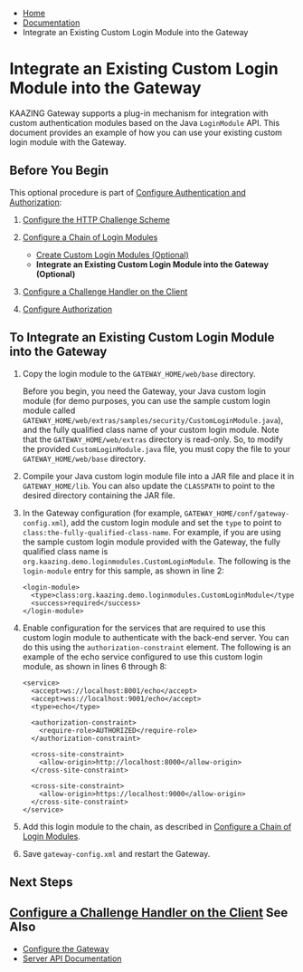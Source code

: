 -   [Home](../../index.md)
-   [Documentation](../index.md)
-   Integrate an Existing Custom Login Module into the Gateway

<a name="existing_lm"></a>Integrate an Existing Custom Login Module into the Gateway
=============================================================================================================

KAAZING Gateway supports a plug-in mechanism for integration with custom authentication modules based on the Java `LoginModule` API. This document provides an example of how you can use your existing custom login module with the Gateway.

Before You Begin
----------------

This optional procedure is part of [Configure Authentication and Authorization](o_aaa_config_authentication.md):

1.  [Configure the HTTP Challenge Scheme](p_aaa_config_authscheme.md)
2.  [Configure a Chain of Login Modules](p_aaa_config_lm.md)
    -   [Create Custom Login Modules (Optional)](p_aaa_config_custom_lm.md)
    -   **Integrate an Existing Custom Login Module into the Gateway (Optional)**

3.  [Configure a Challenge Handler on the Client](p_aaa_config_ch.md)
4.  [Configure Authorization](p_aaa_config_authorization.md)

To Integrate an Existing Custom Login Module into the Gateway
----------------------------------------------------------------

1.  Copy the login module to the `GATEWAY_HOME/web/base` directory.

    Before you begin, you need the Gateway, your Java custom login module (for demo purposes, you can use the sample custom login module called `GATEWAY_HOME/web/extras/samples/security/CustomLoginModule.java`), and the fully qualified class name of your custom login module. Note that the `GATEWAY_HOME/web/extras` directory is read-only. So, to modify the provided `CustomLoginModule.java` file, you must copy the file to your `GATEWAY_HOME/web/base` directory.

2.  Compile your Java custom login module file into a JAR file and place it in `GATEWAY_HOME/lib`. You can also update the `CLASSPATH` to point to the desired directory containing the JAR file.
3.  In the Gateway configuration (for example, `GATEWAY_HOME/conf/gateway-config.xml`), add the custom login module and set the `type` to point to `class:the-fully-qualified-class-name`. For example, if you are using the sample custom login module provided with the Gateway, the fully qualified class name is `org.kaazing.demo.loginmodules.CustomLoginModule`. The following is the `login-module` entry for this sample, as shown in line 2:

    ``` auto-links:
    <login-module>
      <type>class:org.kaazing.demo.loginmodules.CustomLoginModule</type>
      <success>required</success>
    </login-module>
    ```

4.  Enable configuration for the services that are required to use this custom login module to authenticate with the back-end server. You can do this using the `authorization-constraint` element. The following is an example of the echo service configured to use this custom login module, as shown in lines 6 through 8:

    ``` auto-links:
    <service>
      <accept>ws://localhost:8001/echo</accept>
      <accept>wss://localhost:9001/echo</accept>
      <type>echo</type>
      
      <authorization-constraint>
        <require-role>AUTHORIZED</require-role>
      </authorization-constraint>
      
      <cross-site-constraint>
        <allow-origin>http://localhost:8000</allow-origin>
      </cross-site-constraint>
      
      <cross-site-constraint>
        <allow-origin>https://localhost:9000</allow-origin>
      </cross-site-constraint>
    </service>
    ```

5.  Add this login module to the chain, as described in [Configure a Chain of Login Modules](p_aaa_config_lm.md).
6.  Save `gateway-config.xml` and restart the Gateway.

Next Steps
----------

[Configure a Challenge Handler on the Client](p_aaa_config_ch.md)
<a name="seealso"></a>See Also
------------------------------

-   [Configure the Gateway](../admin-reference/o_conf_checklist.md)
-   [Server API Documentation](../index.md#server_api_topics)


